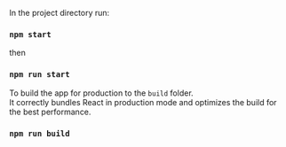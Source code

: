 In the project directory run:

### `npm start`

then

### `npm run start`

To build the app for production to the `build` folder.\
It correctly bundles React in production mode and optimizes the build for the best performance.

### `npm run build`
